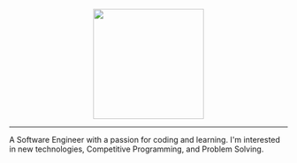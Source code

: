 <p align="center">
  <img src="https://github.com/thompsonemerson/thompsonemerson/raw/master/cover-thompson.png" height="200"/>
</p>
<hr>
<p>
  A Software Engineer with a passion for coding and learning. I'm interested in new technologies, Competitive Programming, and Problem Solving.
</p>
